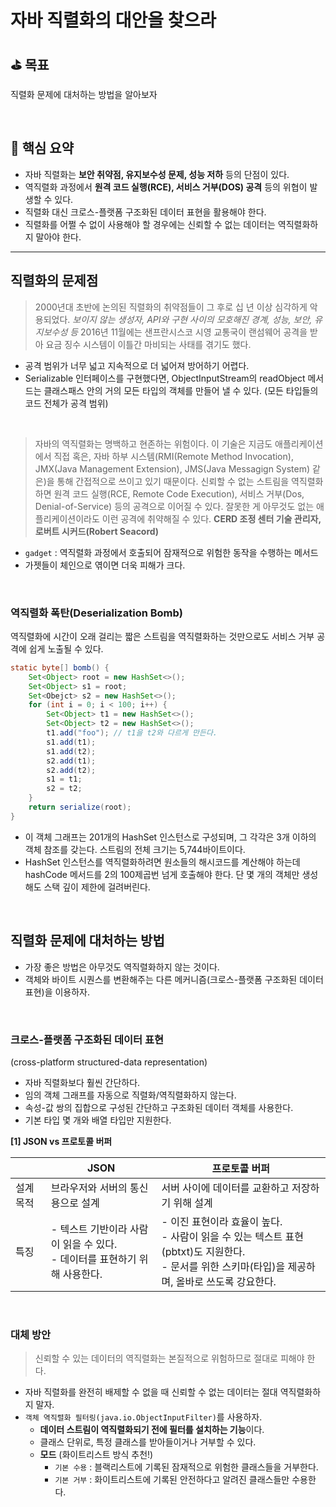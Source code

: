# 자바 직렬화의 대안을 찾으라

## ⛳️ 목표

직렬화 문제에 대처하는 방법을 알아보자

<br>

## 📄 핵심 요약

- 자바 직렬화는 **보안 취약점, 유지보수성 문제, 성능 저하** 등의 단점이 있다.
- 역직렬화 과정에서 **원격 코드 실행(RCE), 서비스 거부(DOS) 공격** 등의 위협이 발생할 수 있다.
- 직렬화 대신 크로스-플랫폼 구조화된 데이터 표현을 활용해야 한다.
- 직렬화를 어쩔 수 없이 사용해야 할 경우에는 신뢰할 수 없는 데이터는 역직렬화하지 말아야 한다.

---

## 직렬화의 문제점

> 2000년대 초반에 논의된 직렬화의 취약점들이 그 후로 십 년 이상 심각하게 악용되었다.
*보이지 않는 생성자, API와 구현 사이의 모호해진 경계, 성능, 보안, 유지보수성 등*
2016년 11월에는 샌프란시스코 시영 교통국이 랜섬웨어 공격을 받아 요금 징수 시스템이 이틀간 마비되는 사태를 겪기도 했다.
>
- 공격 범위가 너무 넓고 지속적으로 더 넓어져 방어하기 어렵다.
- Serializable 인터페이스를 구현했다면, ObjectInputStream의 readObject 메서드는 클래스패스 안의 거의 모든 타입의 객체를 만들어 낼 수 있다. (모든 타입들의 코드 전체가 공격 범위)

<br>

> 자바의 역직렬화는 명백하고 현존하는 위험이다. 이 기술은 지금도 애플리케이션에서 직접 혹은, 자바 하부 시스템(RMI(Remote Method Invocation), JMX(Java Management Extension), JMS(Java Messagign System) 같은)을 통해 간접적으로 쓰이고 있기 때문이다. 신뢰할 수 없는 스트림을 역직렬화하면 원격 코드 실행(RCE, Remote Code Execution), 서비스 거부(Dos, Denial-of-Service) 등의 공격으로 이어질 수 있다. 잘못한 게 아무것도 없는 애플리케이션이라도 이런 공격에 취약해질 수 있다.
**CERD 조정 센터 기술 관리자, 로버트 시커드(Robert Seacord)**
>
- `gadget` : 역직렬화 과정에서 호출되어 잠재적으로 위험한 동작을 수행하는 메서드
- 가젯들이 체인으로 엮이면 더욱 피해가 크다.

<br>

### 역직렬화 폭탄(Deserialization Bomb)

역직렬화에 시간이 오래 걸리는 짧은 스트림을 역직렬화하는 것만으로도 서비스 거부 공격에 쉽게 노출될 수 있다.

```java
static byte[] bomb() {
	Set<Object> root = new HashSet<>();
	Set<Object> s1 = root;
	Set<Obejct> s2 = new HashSet<>();
	for (int i = 0; i < 100; i++) {
		Set<Object> t1 = new HashSet<>();
		Set<Object> t2 = new HashSet<>();
		t1.add("foo"); // t1을 t2와 다르게 만든다.
		s1.add(t1); 
		s1.add(t2);
		s2.add(t1); 
		s2.add(t2);
		s1 = t1;
		s2 = t2;
	}
	return serialize(root);
}
```

- 이 객체 그래프는 201개의 HashSet 인스턴스로 구성되며, 그 각각은 3개 이하의 객체 참조를 갖는다. 스트림의 전체 크기는 5,744바이트이다.
- HashSet 인스턴스를 역직렬화하려면 원소들의 해시코드를 계산해야 하는데 hashCode 메서드를 2의 100제곱번 넘게 호출해야 한다. 단 몇 개의 객체만 생성해도 스택 깊이 제한에 걸려버린다.

<br>

## 직렬화 문제에 대처하는 방법

- 가장 좋은 방법은 아무것도 역직렬화하지 않는 것이다.
- 객체와 바이트 시퀀스를 변환해주는 다른 메커니즘(크로스-플랫폼 구조화된 데이터 표현)을 이용하자.

<br>

### 크로스-플랫폼 구조화된 데이터 표현

(cross-platform structured-data representation)

- 자바 직렬화보다 훨씬 간단하다.
- 임의 객체 그래프를 자동으로 직렬화/역직렬화하지 않는다.
- 속성-값 쌍의 집합으로 구성된 간단하고 구조화된 데이터 객체를 사용한다.
- 기본 타입 몇 개와 배열 타입만 지원한다.

**[1] JSON vs 프로토콜 버퍼**

|  | JSON                                             | 프로토콜 버퍼                                                                                            |
| --- |--------------------------------------------------|----------------------------------------------------------------------------------------------------|
| 설계 목적 | 브라우저와 서버의 통신용으로 설계                               | 서버 사이에 데이터를 교환하고 저장하기 위해 설계                                                                        |
| 특징 | - 텍스트 기반이라 사람이 읽을 수 있다.<br> - 데이터를 표현하기 위해 사용한다. | - 이진 표현이라 효율이 높다.<br> - 사람이 읽을 수 있는 텍스트 표현(pbtxt)도 지원한다.<br> - 문서를 위한 스키마(타입)을 제공하며, 올바로 쓰도록 강요한다. |

<Br>

### 대체 방안

> 신뢰할 수 있는 데이터의 역직렬화는 본질적으로 위험하므로 절대로 피해야 한다.
>
- 자바 직렬화를 완전히 배제할 수 없을 때 신뢰할 수 없는 데이터는 절대 역직렬화하지 말자.
- `객체 역직렬화 필터링(java.io.ObjectInputFilter)`를 사용하자.
    - **데이터 스트림이 역직렬화되기 전에 필터를 설치하는 기능**이다.
    - 클래스 단위로, 특정 클래스를 받아들이거나 거부할 수 있다.
    - **모드** (화이트리스트 방식 추천!)
        - `기본 수용` : 블랙리스트에 기록된 잠재적으로 위험한 클래스들을 거부한다.
        - `기본 거부` : 화이트리스트에 기록된 안전하다고 알려진 클래스들만 수용한다.